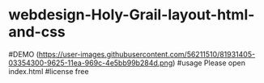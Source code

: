 # webdesign-Holy-Grail-layout-html-and-css
#DEMO
(https://user-images.githubusercontent.com/56211510/81931405-03354300-9625-11ea-969c-4e5bb99b284d.png)
#usage
Please open index.html
#license
free
